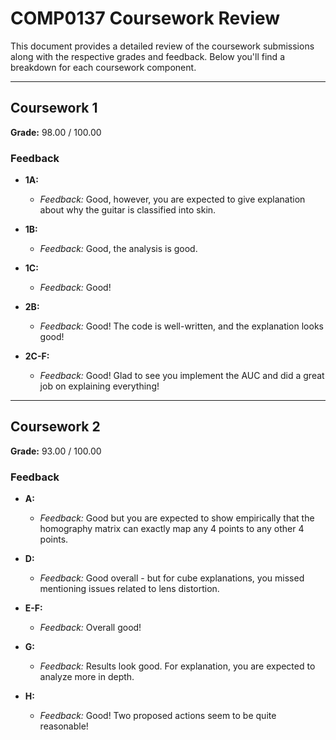 # COMP0137 Coursework Review

This document provides a detailed review of the coursework submissions along with the respective grades and feedback. Below you'll find a breakdown for each coursework component.

---

## Coursework 1

**Grade:** 98.00 / 100.00

### Feedback

- **1A:**  
  - *Feedback:* Good, however, you are expected to give explanation about why the guitar is classified into skin.

- **1B:**  
  - *Feedback:* Good, the analysis is good.

- **1C:**  
  - *Feedback:* Good!

- **2B:**  
  - *Feedback:* Good! The code is well-written, and the explanation looks good!

- **2C-F:**  
  - *Feedback:* Good! Glad to see you implement the AUC and did a great job on explaining everything!

---

## Coursework 2

**Grade:** 93.00 / 100.00

### Feedback

- **A:**  
  - *Feedback:* Good but you are expected to show empirically that the homography matrix can exactly map any 4 points to any other 4 points.

- **D:**  
  - *Feedback:* Good overall - but for cube explanations, you missed mentioning issues related to lens distortion.

- **E-F:**  
  - *Feedback:* Overall good!

- **G:**  
  - *Feedback:* Results look good. For explanation, you are expected to analyze more in depth.

- **H:**  
  - *Feedback:* Good! Two proposed actions seem to be quite reasonable!


